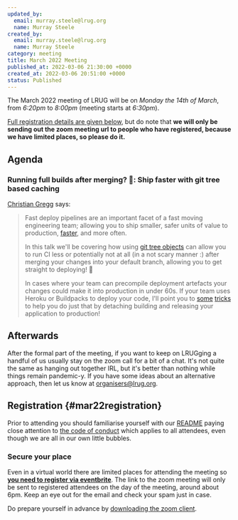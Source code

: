 ```yaml
---
updated_by:
  email: murray.steele@lrug.org
  name: Murray Steele
created_by:
  email: murray.steele@lrug.org
  name: Murray Steele
category: meeting
title: March 2022 Meeting
published_at: 2022-03-06 21:30:00 +0000
created_at: 2022-03-06 20:51:00 +0000
status: Published
---
```


The March 2022 meeting of LRUG will be on *Monday the 14th of March*,
from _6:20pm_ to _8:00pm_ (meeting starts at _6:30pm_).

[Full registration details are given below](#mar22registration), but do
note that **we will only be sending out the zoom meeting url to people who
have registered, because we have limited places, so please do it.**

## Agenda

### Running full builds after merging? 🥱: Ship faster with git tree based caching

[Christian Gregg](https://github.com/CGA1123) says:


> Fast deploy pipelines are an important facet of a fast moving
> engineering team; allowing you to ship smaller, safer units of value to
> production, [faster](https://xkcd.com/303/), and more often.
>
> In this talk we'll be covering how using [git tree
> objects](https://git-scm.com/book/en/v2/Git-Internals-Git-Objects#_tree_objects)
> can allow you to run CI less or potentially not at all (in a not
> scary manner :) after merging your changes into your default branch,
> allowing you to get straight to deploying! 🚂
>
> In cases where your team can precompile deployment artefacts your
> changes could make it into production in under 60s. If your team uses
> Heroku or Buildpacks to deploy your code, I'll point you to
> [some](https://buildpacks.io/docs/app-developer-guide/build-an-app/)
> [tricks](https://github.com/CGA1123/slugcmplr) to help you do just that
> by detaching building and releasing your application to production!

## Afterwards

After the formal part of the meeting, if you want to keep on LRUGging a
handful of us usually stay on the zoom call for a bit of a chat. It's not
quite the same as hanging out together IRL, but it's better than nothing
while things remain pandemic-y. If you have some ideas about an
alternative approach, then let us know at
[organisers@lrug.org](mailto:organisers@lrug.org).

## Registration {#mar22registration}

Prior to attending you should familiarise yourself with our
[README](http://readme.lrug.org/) paying close attention to [the code of
conduct](http://readme.lrug.org/#code-of-conduct) which applies to all
attendees, even though we are all in our own little bubbles.

### Secure your place

Even in a virtual world there are limited places for attending the
meeting so **[you need to register via eventbrite][mar2022-eventbrite]**.
The link to the zoom meeting will only be sent to registered attendees on
the day of the meeting, around about 6pm. Keep an eye out for the email
and check your spam just in case.

Do prepare yourself in advance by [downloading the zoom
client](https://zoom.us/support/download).

[mar2022-eventbrite]: https://www.eventbrite.com/e/lrug-march-2022-tickets-292085996077
